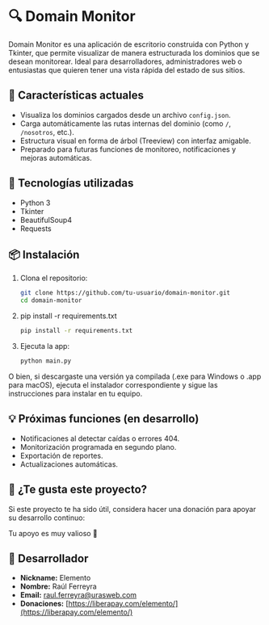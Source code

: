 # 🔍 Domain Monitor

Domain Monitor es una aplicación de escritorio construida con Python y Tkinter, que permite visualizar de manera estructurada los dominios que se desean monitorear. Ideal para desarrolladores, administradores web o entusiastas que quieren tener una vista rápida del estado de sus sitios.

## 🧩 Características actuales

- Visualiza los dominios cargados desde un archivo `config.json`.
- Carga automáticamente las rutas internas del dominio (como `/`, `/nosotros`, etc.).
- Estructura visual en forma de árbol (Treeview) con interfaz amigable.
- Preparado para futuras funciones de monitoreo, notificaciones y mejoras automáticas.

## 🔧 Tecnologías utilizadas

- Python 3
- Tkinter
- BeautifulSoup4
- Requests

## 📦 Instalación

1. Clona el repositorio:

   ```bash
   git clone https://github.com/tu-usuario/domain-monitor.git
   cd domain-monitor
    ```

2. pip install -r requirements.txt

   ```bash
   pip install -r requirements.txt
    ```

3. Ejecuta la app:

   ```bash
   python main.py
    ```

O bien, si descargaste una versión ya compilada (.exe para Windows o .app para macOS), ejecuta el instalador correspondiente y sigue las instrucciones para instalar en tu equipo.

## 💡 Próximas funciones (en desarrollo)

- Notificaciones al detectar caídas o errores 404.
- Monitorización programada en segundo plano.
- Exportación de reportes.
- Actualizaciones automáticas.

## 💖 ¿Te gusta este proyecto?

Si este proyecto te ha sido útil, considera hacer una donación para apoyar su desarrollo continuo:

Tu apoyo es muy valioso 🙏

## 👤 Desarrollador

- **Nickname:** Elemento
- **Nombre:** Raúl Ferreyra
- **Email:** [raul.ferreyra@urasweb.com](mailto:raul.ferreyra@urasweb.com)
- **Donaciones:** [https://liberapay.com/elemento/](https://liberapay.com/elemento/)
